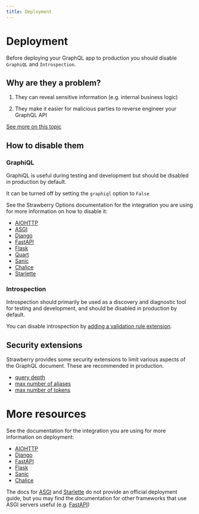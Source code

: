 ```yaml
---
title: Deployment
---
```


# Deployment

Before deploying your GraphQL app to production you should disable `GraphiQL` and `Introspection`.

## Why are they a problem?

1. They can reveal sensitive information (e.g. internal business logic)

2. They make it easier for malicious parties to reverse engineer your GraphQL API

[See more on this topic](https://www.apollographql.com/blog/graphql/security/why-you-should-disable-graphql-introspection-in-production/)

## How to disable them

### GraphiQL

GraphiQL is useful during testing and development but should be disabled in production by default.

It can be turned off by setting the `graphiql` option to `False`

See the Strawberry Options documentation for the integration you are using for more information on how to disable it:

- [AIOHTTP](../integrations/aiohttp.md#options)
- [ASGI](../integrations/asgi.md#options)
- [Django](../integrations/django.md#options)
- [FastAPI](../integrations/fastapi.md#options)
- [Flask](../integrations/flask.md#options)
- [Quart](../integrations/quart.md#options)
- [Sanic](../integrations/sanic.md#options)
- [Chalice](../integrations/chalice.md#options)
- [Starlette](../integrations/starlette.md#options)

### Introspection

Introspection should primarily be used as a discovery and diagnostic tool for testing and development, and should be disabled in production by default.

You can disable introspection by [adding a validation rule extension](../extensions/add-validation-rules.md#more-examples).

## Security extensions

Strawberry provides some security extensions to limit various aspects of the GraphQL document. These are recommended in production.

- [query depth](../extensions/query-depth-limiter.md)
- [max number of aliases](../extensions/max-aliases-limiter.md)
- [max number of tokens](../extensions/max-tokens-limiter.md)

# More resources

See the documentation for the integration you are using for more information on deployment:

- [AIOHTTP](https://docs.aiohttp.org/en/stable/deployment.html)
- [Django](https://docs.djangoproject.com/en/4.0/howto/deployment/)
- [FastAPI](https://fastapi.tiangolo.com/deployment/)
- [Flask](https://flask.palletsprojects.com/en/2.0.x/deploying/)
- [Sanic](https://sanic.dev/en/guide/deployment/configuration.html)
- [Chalice](https://aws.github.io/chalice/quickstart.html#deploying)

The docs for [ASGI](https://asgi.readthedocs.io/en/latest/index.html) and [Starlette](https://www.starlette.io/) do not provide an official deployment guide, but you may find the documentation for other frameworks that use ASGI servers useful (e.g. [FastAPI](https://fastapi.tiangolo.com/deployment/))
